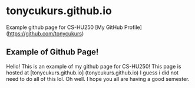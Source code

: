 # **tonycukurs.github.io**
Example github page for CS-HU250
[My GitHub Profile] (https://github.com/tonycukurs)
## Example of Github Page!
Hello! This is an example of my github page for CS-HU250!
This page is hosted at [tonycukurs.github.io] (tonycukurs.github.io)
I guess i did not need to do all of this lol. Oh well. I hope you all are having a good semester.
